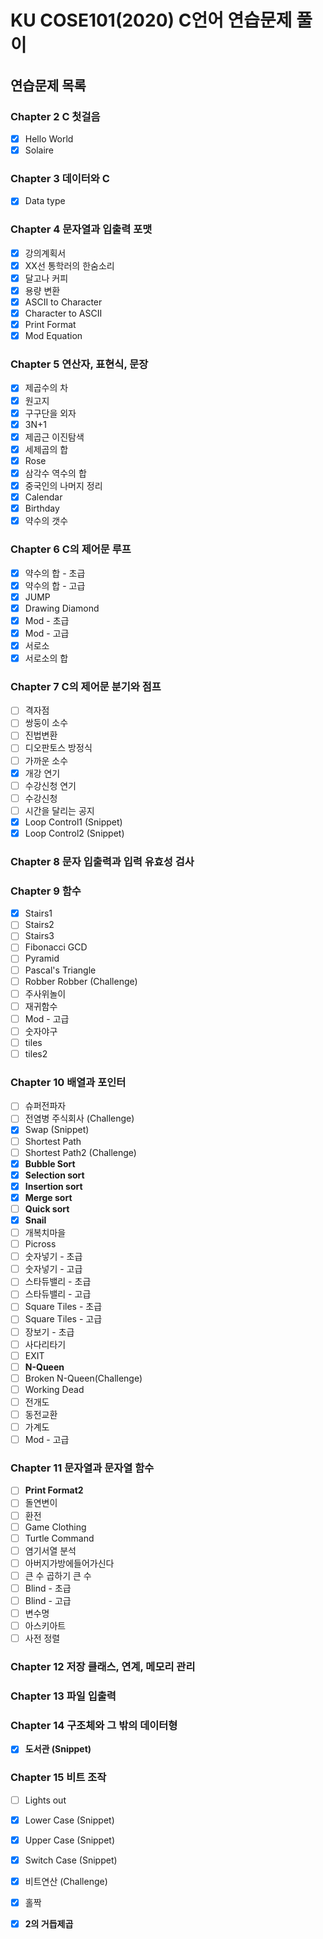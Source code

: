 # KU COSE101(2020) C언어 연습문제 풀이

## 연습문제 목록
### Chapter 2	C 첫걸음	 	
 - [x] Hello World
 - [x] Solaire

### Chapter 3	데이터와 C	
 - [x] Data type

### Chapter 4	문자열과 입출력 포맷	
 - [x] 강의계획서
 - [x] XX선 통학러의 한숨소리
 - [x] 달고나 커피
 - [x] 용량 변환
 - [x] ASCII to Character
 - [x] Character to ASCII
 - [x] Print Format
 - [x] Mod Equation
 	
### Chapter 5	연산자, 표현식, 문장	
 - [x] 제곱수의 차
 - [x] 원고지
 - [x] 구구단을 외자
 - [x] 3N+1
 - [x] 제곱근 이진탐색
 - [x] 세제곱의 합
 - [x] Rose
 - [x] 삼각수 역수의 합
 - [x] 중국인의 나머지 정리
 - [x] Calendar
 - [x] Birthday
 - [x] 약수의 갯수 	

### Chapter 6	C의 제어문 루프	 
 - [x] 약수의 합 - 초급
 - [x] 약수의 합 - 고급
 - [x] JUMP
 - [x] Drawing Diamond
 - [x] Mod - 초급
 - [x] Mod - 고급
 - [x] 서로소
 - [x] 서로소의 합
	
### Chapter 7	C의 제어문 분기와 점프	
 - [ ] 격자점
 - [ ] 쌍둥이 소수
 - [ ] 진법변환
 - [ ] 디오판토스 방정식
 - [ ] 가까운 소수
 - [x] 개강 연기
 - [ ] 수강신청 연기
 - [ ] 수강신청
 - [ ] 시간을 달리는 공지
 - [x] Loop Control1 (Snippet)
 - [x] Loop Control2 (Snippet)
 	
### Chapter 8	문자 입출력과 입력 유효성 검사
	 	
### Chapter 9	함수	 
 - [x] Stairs1
 - [ ] Stairs2
 - [ ] Stairs3
 - [ ] Fibonacci GCD
 - [ ] Pyramid
 - [ ] Pascal's Triangle
 - [ ] Robber Robber (Challenge)
 - [ ] 주사위놀이
 - [ ] 재귀함수
 - [ ] Mod - 고급
 - [ ] 숫자야구
 - [ ] tiles
 - [ ] tiles2	

### Chapter 10	배열과 포인터	
 - [ ] 슈퍼전파자
 - [ ] 전염병 주식회사 (Challenge)
 - [x] Swap (Snippet)
 - [ ] Shortest Path
 - [ ] Shortest Path2 (Challenge)
 - [x] **Bubble Sort**
 - [x] **Selection sort**
 - [x] **Insertion sort**
 - [x] **Merge sort**
 - [ ] **Quick sort**
 - [x] **Snail**
 - [ ] 개복치마을
 - [ ] Picross
 - [ ] 숫자넣기 - 초급
 - [ ] 숫자넣기 - 고급
 - [ ] 스타듀밸리 - 초급
 - [ ] 스타듀밸리 - 고급
 - [ ] Square Tiles - 초급
 - [ ] Square Tiles - 고급
 - [ ] 장보기 - 초급
 - [ ] 사다리타기
 - [ ] EXIT
 - [ ] **N-Queen**
 - [ ] Broken N-Queen(Challenge)
 - [ ] Working Dead
 - [ ] 전개도
 - [ ] 동전교환
 - [ ] 가계도
 - [ ] Mod - 고급 	

### Chapter 11	문자열과 문자열 함수
 - [ ] **Print Format2**
 - [ ] 돌연변이
 - [ ] 환전
 - [ ] Game Clothing
 - [ ] Turtle Command
 - [ ] 염기서열 분석
 - [ ] 아버지가방에들어가신다
 - [ ] 큰 수 곱하기 큰 수
 - [ ] Blind - 초급
 - [ ] Blind - 고급
 - [ ] 변수명
 - [ ] 아스키아트
 - [ ] 사전 정렬
	 	
### Chapter 12	저장 클래스, 연계, 메모리 관리	 	
### Chapter 13	파일 입출력	 	
### Chapter 14	구조체와 그 밖의 데이터형	
 - [x] **도서관 (Snippet)**

### Chapter 15	비트 조작	 
 - [ ] Lights out
 - [x] Lower Case (Snippet)
 - [x] Upper Case (Snippet)
 - [x] Switch Case (Snippet)
 - [x] 비트연산 (Challenge)
 - [x] 홀짝
 - [x] **2의 거듭제곱**
	
